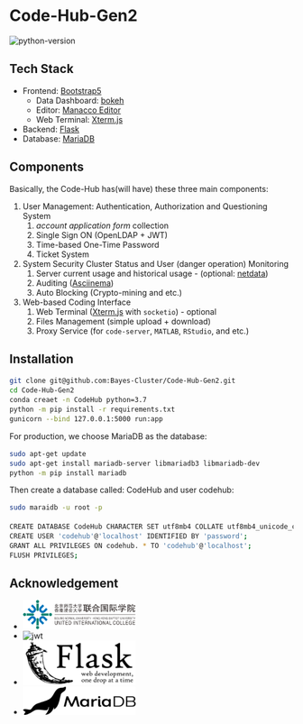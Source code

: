 # Code-Hub-Gen2

![python-version](https://img.shields.io/badge/python-v3.7-blue)

## Tech Stack

 * Frontend: [Bootstrap5](https://getbootstrap.com/)
    * Data Dashboard: [bokeh](https://docs.bokeh.org/en/2.4.1/index.html)
    * Editor: [Manacco Editor](https://microsoft.github.io/monaco-editor/)
    * Web Terminal: [Xterm.js](https://xtermjs.org/)
 * Backend: [Flask](https://flask.palletsprojects.com/en/2.0.x/)
 * Database: [MariaDB](https://mariadb.org/)

## Components

Basically, the Code-Hub has(will have) these three main components:

1. User Management: Authentication, Authorization and Questioning System
    1. *account application form* collection
    2. Single Sign ON (OpenLDAP + JWT)
    3. Time-based One-Time Password
    3. Ticket System
2. System Security Cluster Status and User (danger operation) Monitoring
    1. Server current usage and historical usage - (optional: [netdata](https://www.netdata.cloud/))
    2. Auditing ([Asciinema](https://asciinema.org/))
    3. Auto Blocking (Crypto-mining and etc.)
3. Web-based Coding Interface
    1. Web Terminal ([Xterm.js](https://xtermjs.org/) with `socketio`) - optional
    2. Files Management (simple upload + download)
    2. Proxy Service (for `code-server`, `MATLAB`, `RStudio`, and etc.)

## Installation

```bash
git clone git@github.com:Bayes-Cluster/Code-Hub-Gen2.git
cd Code-Hub-Gen2
conda creaet -n CodeHub python=3.7
python -m pip install -r requirements.txt
gunicorn --bind 127.0.0.1:5000 run:app
```

For production, we choose MariaDB as the database:

```bash
sudo apt-get update        
sudo apt-get install mariadb-server libmariadb3 libmariadb-dev
python -m pip install mariadb
```

Then create a database called: CodeHub and user codehub:

```bash 
sudo maraidb -u root -p 

CREATE DATABASE CodeHub CHARACTER SET utf8mb4 COLLATE utf8mb4_unicode_ci;
CREATE USER 'codehub'@'localhost' IDENTIFIED BY 'password';
GRANT ALL PRIVILEGES ON codehub. * TO 'codehub'@'localhost';
FLUSH PRIVILEGES;
```

## Acknowledgement
* <img src="images/uic.png" alt="BNU-HKBU United International College" width="200"/>
* <img src="https://jwt.io/img/badge-compatible.svg" alt="jwt" width="200"/>
* <img src="images/flask.png" alt="flask" width="200"/>
* <img src="images/mariadb.png.webp" alt="mariadb" width="200"/>